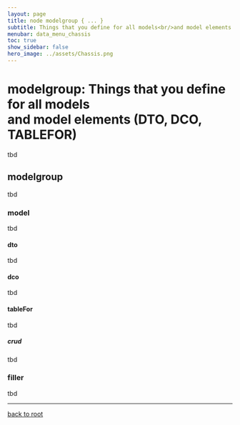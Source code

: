 ```yaml
---
layout: page
title: node modelgroup { ... }
subtitle: Things that you define for all models<br/>and model elements (DTO, DCO, TABLEFOR)
menubar: data_menu_chassis
toc: true
show_sidebar: false
hero_image: ../assets/Chassis.png
---
```

# modelgroup: Things that you define for all models<br/>and model elements (DTO, DCO, TABLEFOR)

tbd

## modelgroup

tbd

### model

tbd

#### dto

tbd

#### dco

tbd

#### tableFor

tbd

##### crud

tbd

### filler

tbd

<hr/>

[back to root](..)
